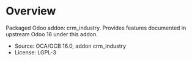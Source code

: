 # Overview

Packaged Odoo addon: crm_industry. Provides features documented in upstream Odoo 16 under this addon.

- Source: OCA/OCB 16.0, addon crm_industry
- License: LGPL-3
